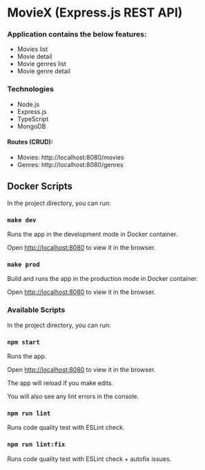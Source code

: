 # MovieX (Express.js REST API)

### Application contains the below features:

- Movies list
- Movie detail
- Movie genres list
- Movie genre detail

### Technologies

- Node.js
- Express.js
- TypeScript
- MongoDB

#### Routes (CRUD):

- Movies: http://localhost:8080/movies
- Genres: http://localhost:8080/genres

## Docker Scripts

In the project directory, you can run:

### `make dev`

Runs the app in the development mode in Docker container.

Open [http://localhost:8080](http://localhost:8080) to view it in the browser.

### `make prod`

Build and runs the app in the production mode in Docker container.

Open [http://localhost:8080](http://localhost:8080) to view it in the browser.


### Available Scripts

In the project directory, you can run:

### `npm start`

Runs the app.

Open [http://localhost:8080](http://localhost:8080) to view it in the browser.

The app will reload if you make edits.

You will also see any lint errors in the console.

### `npm run lint`

Runs code quality test with ESLint check.

### `npm run lint:fix`

Runs code quality test with ESLint check + autofix issues.




